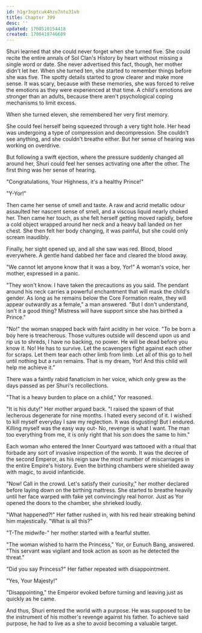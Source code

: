 ```yaml
---
id: h1gr3sptcuk4hzu7ntu31vb
title: Chapter 399
desc: ''
updated: 1700510154418
created: 1700418746689
---
```


Shuri learned that she could never forget when she turned five. She could recite the entire annals of Sol Clan's History by heart without missing a single word or date. She never advertised this fact, though, her mother didn't let her. When she turned ten, she started to remember things before she was five. The spotty details started to grow clearer and make more sense. It was scary, because with these memories, she was forced to relive the emotions as they were experienced at that time. A child's emotions are stronger than an adults, because there aren't psychological coping mechanisms to limit excess.

When she turned eleven, she remembered her very first memory.

She could feel herself being squeezed through a very tight hole. Her head was undergoing a type of compression and decompression. She couldn't see anything, and she couldn't breathe either. But her sense of hearing was working on overdrive.

But following a swift ejection, where the pressure suddenly changed all around her, Shuri could feel her senses activating one after the other. The first thing was her sense of hearing.

"Congratulations, Your Highness, it's a healthy Prince!"

"Y-Yor!"

Then came her sense of smell and taste. A raw and acrid metallic odour assaulted her nascent sense of smell, and a viscous liquid nearly choked her. Then came her touch, as she felt herself getting moved rapidly, before a cold object wrapped around her neck and a heavy ball landed on her chest. She then felt her body changing, it was painful, but she could only scream inaudibly.

Finally, her sight opened up, and all she saw was red. Blood, blood everywhere. A gentle hand dabbed her face and cleared the blood away.

"We cannot let anyone know that it was a boy, Yor!" A woman's voice, her mother, expressed in a panic.

"They won't know. I have taken the precautions as you said. The pendant around his neck carries a powerful enchantment that will mask the child's gender. As long as he remains below the Core Formation realm, they will appear outwardly as a female," a man answered. "But I don't understand, isn't it a good thing? Mistress will have support since she has birthed a Prince."

"No!" the woman snapped back with faint acidity in her voice. "To be born a boy here is treacherous. Those vultures outside will descend upon us and rip us to shreds, I have no backing, no power. He will be dead before you know it. No! He has to survive. Let the scavengers fight against each other for scraps. Let them tear each other limb from limb. Let all of this go to hell until nothing but a ruin remains. That is my dream, Yor! And this child will help me achieve it."

There was a faintly rabid fanaticism in her voice, which only grew as the days passed as per Shuri's recollections.

"That is a heavy burden to place on a child," Yor reasoned.

"It is his duty!" Her mother argued back. "I raised the spawn of that lecherous degenerate for nine months. I hated every second of it. I wished to kill myself everyday I saw my reglection. It was disgusting! But I endured. Killing myself was the easy way out- No, revenge is what I want. The man too everything from me, it is only right that his son does the same to him."

Each woman who entered the Inner Courtyard was tattooed with a ritual that forbade any sort of invasive inspection of the womb. It was the decree of the second Emperor, as his reign saw the most number of miscarriages in the entire Empire's history. Even the birthing chambers were shielded away with magic, to avoid infanticide.

"Now! Call in the crowd. Let's satisfy their curiosity," her mother declared before laying down on the birthing mattress. She started to breathe heavily until her face warped with fake yet convincingly real horror. Just as Yor opened the doors to the chamber, she shrieked loudly.

"What happened?!" Her father rushed in, with his red heair streaking behind him majestically. "What is all this?"

"T-The midwife-" her mother started with a fearful stutter.

"The woman wished to harm the Princess," Yor, or Eunuch Bang, answered. "This servant was vigilant and took action as soon as he detected the threat."

"Did you say Princess?" Her father repeated with disappointment.

"Yes, Your Majesty!"

"Disappointing," the Emperor evoked before turning and leaving just as quickly as he came.

And thus, Shuri entered the world with a purpose. He was supposed to be the instrument of his mother's revenge against his father. To achieve said purpose, he had to live as a she to avoid becoming a valuable target.